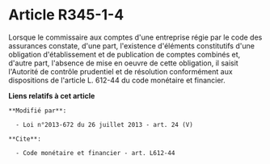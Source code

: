 # Article R345-1-4

Lorsque le commissaire aux comptes d'une entreprise régie par le code des assurances constate, d'une part, l'existence
d'éléments constitutifs d'une obligation d'établissement et de publication de comptes combinés et, d'autre part, l'absence de
mise en oeuvre de cette obligation, il saisit l'Autorité de contrôle prudentiel et de résolution conformément aux
dispositions de l'article L. 612-44 du code monétaire et financier.

**Liens relatifs à cet article**

	**Modifié par**:

	  - Loi n°2013-672 du 26 juillet 2013 - art. 24 (V)

	**Cite**:

	  - Code monétaire et financier - art. L612-44
